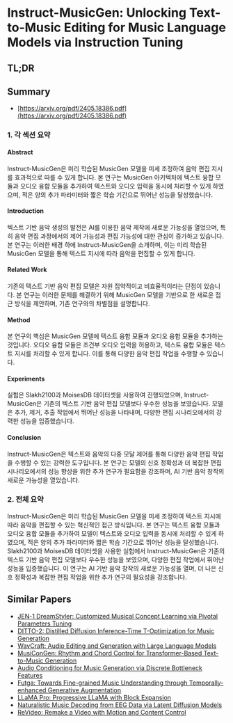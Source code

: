 # Instruct-MusicGen: Unlocking Text-to-Music Editing for Music Language Models via Instruction Tuning
## TL;DR
## Summary
- [https://arxiv.org/pdf/2405.18386.pdf](https://arxiv.org/pdf/2405.18386.pdf)

### 1. 각 섹션 요약

#### Abstract
Instruct-MusicGen은 미리 학습된 MusicGen 모델을 미세 조정하여 음악 편집 지시를 효과적으로 따를 수 있게 합니다. 본 연구는 MusicGen 아키텍처에 텍스트 융합 모듈과 오디오 융합 모듈을 추가하여 텍스트와 오디오 입력을 동시에 처리할 수 있게 하였으며, 적은 양의 추가 파라미터와 짧은 학습 기간으로 뛰어난 성능을 달성했습니다.

#### Introduction
텍스트 기반 음악 생성의 발전은 AI를 이용한 음악 제작에 새로운 가능성을 열었으며, 특히 음악 편집 과정에서의 제어 가능성과 편집 가능성에 대한 관심이 증가하고 있습니다. 본 연구는 이러한 배경 하에 Instruct-MusicGen을 소개하며, 이는 미리 학습된 MusicGen 모델을 통해 텍스트 지시에 따라 음악을 편집할 수 있게 합니다.

#### Related Work
기존의 텍스트 기반 음악 편집 모델은 자원 집약적이고 비효율적이라는 단점이 있습니다. 본 연구는 이러한 문제를 해결하기 위해 MusicGen 모델을 기반으로 한 새로운 접근 방식을 제안하며, 기존 연구와의 차별점을 설명합니다.

#### Method
본 연구의 핵심은 MusicGen 모델에 텍스트 융합 모듈과 오디오 융합 모듈을 추가하는 것입니다. 오디오 융합 모듈은 조건부 오디오 입력을 허용하고, 텍스트 융합 모듈은 텍스트 지시를 처리할 수 있게 합니다. 이를 통해 다양한 음악 편집 작업을 수행할 수 있습니다.

#### Experiments
실험은 Slakh2100과 MoisesDB 데이터셋을 사용하여 진행되었으며, Instruct-MusicGen은 기존의 텍스트 기반 음악 편집 모델보다 우수한 성능을 보였습니다. 모델은 추가, 제거, 추출 작업에서 뛰어난 성능을 나타내며, 다양한 편집 시나리오에서의 강력한 성능을 입증했습니다.

#### Conclusion
Instruct-MusicGen은 텍스트와 음악의 다중 모달 제어를 통해 다양한 음악 편집 작업을 수행할 수 있는 강력한 도구입니다. 본 연구는 모델의 신호 정확성과 더 복잡한 편집 시나리오에서의 성능 향상을 위한 추가 연구가 필요함을 강조하며, AI 기반 음악 창작의 새로운 가능성을 열었습니다.

### 2. 전체 요약
Instruct-MusicGen은 미리 학습된 MusicGen 모델을 미세 조정하여 텍스트 지시에 따라 음악을 편집할 수 있는 혁신적인 접근 방식입니다. 본 연구는 텍스트 융합 모듈과 오디오 융합 모듈을 추가하여 모델이 텍스트와 오디오 입력을 동시에 처리할 수 있게 하였으며, 적은 양의 추가 파라미터와 짧은 학습 기간으로 뛰어난 성능을 달성했습니다. Slakh2100과 MoisesDB 데이터셋을 사용한 실험에서 Instruct-MusicGen은 기존의 텍스트 기반 음악 편집 모델보다 우수한 성능을 보였으며, 다양한 편집 작업에서 뛰어난 성능을 입증했습니다. 이 연구는 AI 기반 음악 창작의 새로운 가능성을 열며, 더 나은 신호 정확성과 복잡한 편집 작업을 위한 추가 연구의 필요성을 강조합니다.

## Similar Papers
- [JEN-1 DreamStyler: Customized Musical Concept Learning via Pivotal Parameters Tuning](2406.12292.md)
- [DITTO-2: Distilled Diffusion Inference-Time T-Optimization for Music Generation](2405.20289.md)
- [WavCraft: Audio Editing and Generation with Large Language Models](2403.09527.md)
- [MusiConGen: Rhythm and Chord Control for Transformer-Based Text-to-Music Generation](2407.15060.md)
- [Audio Conditioning for Music Generation via Discrete Bottleneck Features](2407.12563.md)
- [Futga: Towards Fine-grained Music Understanding through Temporally-enhanced Generative Augmentation](2407.20445.md)
- [LLaMA Pro: Progressive LLaMA with Block Expansion](2401.02415.md)
- [Naturalistic Music Decoding from EEG Data via Latent Diffusion Models](2405.09062.md)
- [ReVideo: Remake a Video with Motion and Content Control](2405.13865.md)
